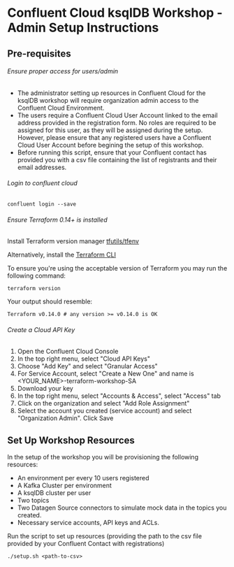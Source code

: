 # Confluent Cloud ksqlDB Workshop - Admin Setup Instructions

## Pre-requisites 

###### Ensure proper access for users/admin
- The administrator setting up resources in Confluent Cloud for the ksqlDB workshop will require organization admin access to the Confluent Cloud Environment.     
- The users require a Confluent Cloud User Account linked to the email address provided in the registration form. No roles are required to be assigned for this user, as they will be assigned during the setup. However, please ensure that any registered users have a Confluent Cloud User Account before begining the setup of this workshop. 
- Before running this script, ensure that your Confluent contact has provided you with a csv file containing the list of registrants and their email addresses. 


###### Login to confluent cloud 
```
confluent login --save
```


###### Ensure Terraform 0.14+ is installed

Install Terraform version manager [tfutils/tfenv](https://github.com/tfutils/tfenv)

Alternatively, install the [Terraform CLI](https://learn.hashicorp.com/tutorials/terraform/install-cli?_ga=2.42178277.1311939475.1662583790-739072507.1660226902#install-terraform)

To ensure you're using the acceptable version of Terraform you may run the following command:
```
terraform version
```
Your output should resemble: 
```
Terraform v0.14.0 # any version >= v0.14.0 is OK
```
###### Create a Cloud API Key 

1. Open the Confluent Cloud Console
2. In the top right menu, select "Cloud API Keys"
3. Choose "Add Key" and select "Granular Access"
4. For Service Account, select "Create a New One" and name is <YOUR_NAME>-terraform-workshop-SA
5. Download your key
6. In the top right menu, select "Accounts & Access", select "Access" tab
7. Click on the organization and select "Add Role Assignment" 
8. Select the account you created (service account) and select "Organization Admin". Click Save


## Set Up Workshop Resources 
In the setup of the workshop you will be provisioning the following resources: 
- An environment per every 10 users registered
- A Kafka Cluster per environment 
- A ksqlDB cluster per user 
- Two topics 
- Two Datagen Source connectors to simulate mock data in the topics you created. 
- Necessary service accounts, API keys and ACLs. 

Run the script to set up resources (providing the path to the csv file provided by your Confluent Contact with registrations)
```
./setup.sh <path-to-csv>
```

